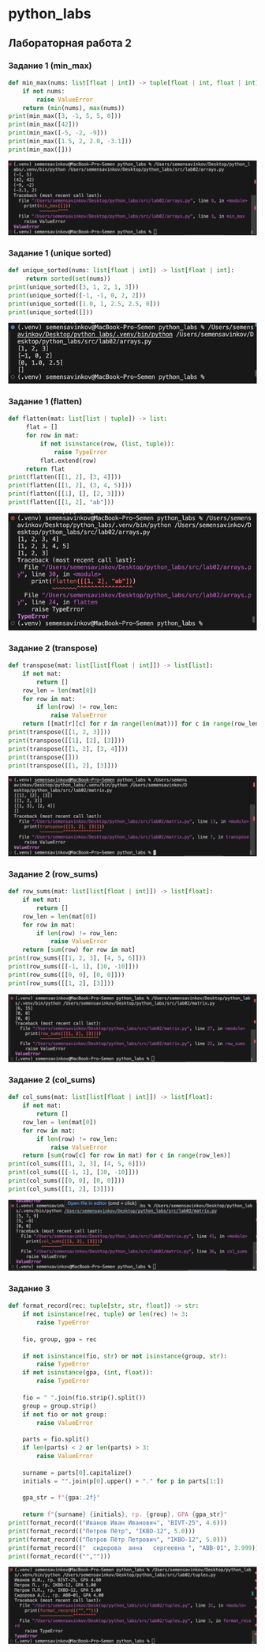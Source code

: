 # python_labs

## Лабораторная работа 2

### Задание 1 (min_max)

```python
def min_max(nums: list[float | int]) -> tuple[float | int, float | int]:
    if not nums:
        raise ValueError
    return (min(nums), max(nums))
print(min_max([3, -1, 5, 5, 0]))
print(min_max([42]))
print(min_max([-5, -2, -9]))
print(min_max([1.5, 2, 2.0, -3.1]))
print(min_max([]))
```
![image1.1](./images/lab02/arrays1.png)

### Задание 1 (unique sorted)

```python 
def unique_sorted(nums: list[float | int]) -> list[float | int]:
     return sorted(set(nums))
print(unique_sorted([3, 1, 2, 1, 3]))
print(unique_sorted([-1, -1, 0, 2, 2]))
print(unique_sorted([1.0, 1, 2.5, 2.5, 0]))
print(unique_sorted([]))
```
![image1.2](./images/lab02/arrays2.png)

### Задание 1 (flatten)

```python
def flatten(mat: list[list | tuple]) -> list:
     flat = []
     for row in mat:
         if not isinstance(row, (list, tuple)):
             raise TypeError
         flat.extend(row)
     return flat
print(flatten([[1, 2], [3, 4]]))
print(flatten([[1, 2], (3, 4, 5)]))
print(flatten([[1], [], [2, 3]]))
print(flatten([[1, 2], "ab"]))
```
![image1.3](./images/lab02/arrays3.png)

### Задание 2 (transpose)

```python
def transpose(mat: list[list[float | int]]) -> list[list]:
    if not mat:
        return []
    row_len = len(mat[0])
    for row in mat:
        if len(row) != row_len:
            raise ValueError
    return [[mat[r][c] for r in range(len(mat))] for c in range(row_len)]
print(transpose([[1, 2, 3]]))
print(transpose([[1], [2], [3]]))
print(transpose([[1, 2], [3, 4]]))
print(transpose([]))
print(transpose([[1, 2], [3]]))
```
![image2.1](./images/lab02/matrix1.png)

### Задание 2 (row_sums)

```python
def row_sums(mat: list[list[float | int]]) -> list[float]:
    if not mat:
        return []
    row_len = len(mat[0])
    for row in mat:
        if len(row) != row_len:
            raise ValueError
    return [sum(row) for row in mat]
print(row_sums([[1, 2, 3], [4, 5, 6]]))
print(row_sums([[-1, 1], [10, -10]]))
print(row_sums([[0, 0], [0, 0]]))
print(row_sums([[1, 2], [3]]))
```
![image2.2](./images/lab02/matrix2.png)

### Задание 2 (col_sums)

```python
def col_sums(mat: list[list[float | int]]) -> list[float]:
    if not mat:
        return []
    row_len = len(mat[0])
    for row in mat:
        if len(row) != row_len:
            raise ValueError
    return [sum(row[c] for row in mat) for c in range(row_len)]
print(col_sums([[1, 2, 3], [4, 5, 6]]))
print(col_sums([[-1, 1], [10, -10]]))
print(col_sums([[0, 0], [0, 0]]))
print(col_sums([[1, 2], [3]]))
```
![image2.3](./images/lab02/matrix3.png)

### Задание 3

```python
def format_record(rec: tuple[str, str, float]) -> str:
    if not isinstance(rec, tuple) or len(rec) != 3:
        raise TypeError

    fio, group, gpa = rec

    if not isinstance(fio, str) or not isinstance(group, str):
        raise TypeError
    if not isinstance(gpa, (int, float)):
        raise TypeError

    fio = " ".join(fio.strip().split())
    group = group.strip()
    if not fio or not group:
        raise ValueError

    parts = fio.split()
    if len(parts) < 2 or len(parts) > 3:
        raise ValueError

    surname = parts[0].capitalize()
    initials = "".join(p[0].upper() + "." for p in parts[1:])

    gpa_str = f"{gpa:.2f}"

    return f"{surname} {initials}, гр. {group}, GPA {gpa_str}"
print(format_record(("Иванов Иван Иванович", "BIVT-25", 4.6)))
print(format_record(("Петров Пётр", "IKBO-12", 5.0)))
print(format_record(("Петров Пётр Петрович", "IKBO-12", 5.0)))
print(format_record(("  сидорова  анна   сергеевна ", "ABB-01", 3.999)))
print(format_record(("","")))
```
![image3](./images/lab02/tuples.png)